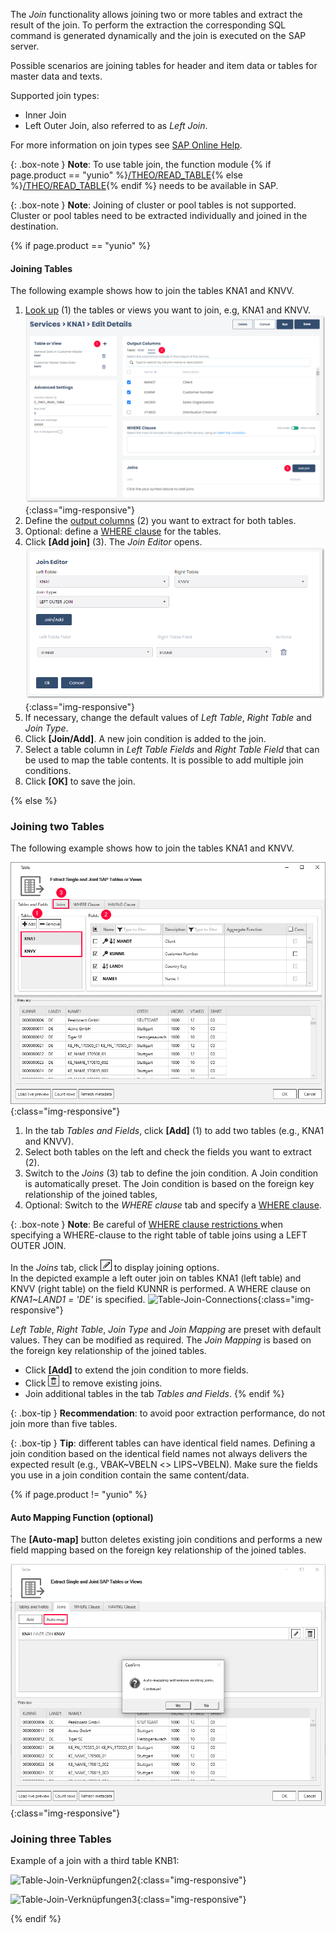 The *Join* functionality allows joining two or more tables and extract the result of the join. 
To perform the extraction the corresponding SQL command is generated dynamically and the join is executed on the SAP server. <br>

Possible scenarios are joining tables for header and item data or tables for master data and texts. 

Supported join types:

- Inner Join
- Left Outer Join, also referred to as *Left Join*.

For more information on join types see [SAP Online Help](https://help.sap.com/doc/saphelp_nwpi71/7.1/en-US/cf/21ec77446011d189700000e8322d00/content.htm?no_cache=true). <br>


{: .box-note }
**Note**: To use table join, the function module {% if page.product == "yunio" %}[/THEO/READ_TABLE](#installation-of-theoread_table){% else %}[/THEO/READ_TABLE](../sap-customizing/custom-function-module-for-table-extraction){% endif %} needs to be available in SAP. 

{: .box-note }
**Note**: Joining of cluster or pool tables is not supported. Cluster or pool tables need to be extracted individually and joined in the destination.

{% if page.product == "yunio" %}
#### Joining Tables

The following example shows how to join the tables KNA1 and KNVV.

1. [Look up](#look-up-an-sap-table-or-view) (1) the tables or views you want to join, e.g, KNA1 and KNVV.<br>
![table-joins](/img/content/yunio/table-joins.png){:class="img-responsive"}
2. Define the [output columns](#output-columns) (2) you want to extract for both tables.
3. Optional: define a [WHERE clause](#where-clause-editor) for the tables.
4. Click **[Add join]** (3). The *Join Editor* opens.<br>
![join-editor](/img/content/yunio/join-editor.png){:class="img-responsive"}
5. If necessary, change the default values of *Left Table*, *Right Table* and *Join Type*. 
6. Click **[Join/Add]**. A new join condition is added to the join. 
7. Select a table column in *Left Table Fields* and *Right Table Field* that can be used to map the table contents. It is possible to add multiple join conditions.
8. Click **[OK]** to save the join.

{% else %} 

### Joining two Tables
The following example shows how to join the tables KNA1 and KNVV.

![Table join steps](/img/content/join_steps_1.png){:class="img-responsive"}

1. In the tab *Tables and Fields*, click **[Add]** (1) to add two tables (e.g., KNA1 and KNVV).
2. Select both tables on the left and check the fields you want to extract (2). 
3. Switch to the *Joins* (3) tab to define the join condition. A Join condition is automatically preset. The Join condition is based on the foreign key relationship of the joined tables, 
4. Optional: Switch to the *WHERE clause* tab and specify a [WHERE clause](./where-clause).

{: .box-note }
**Note**: Be careful of [WHERE clause restrictions ](./where-clause#where-clause-restrictions) when specifying a WHERE-clause to the right table of table joins using a LEFT OUTER JOIN.

In the *Joins* tab, click ![pen](/img/content/icons/pen.png) to display joining options. <br>
In the depicted example a left outer join on tables KNA1 (left table) and KNVV (right table) on the field KUNNR is performed. A WHERE clause on *KNA1~LAND1 = 'DE'* is specified. 
![Table-Join-Connections](/img/content/join_verknüpfungen_01.png){:class="img-responsive"}

*Left Table*, *Right Table*, *Join Type* and *Join Mapping* are preset with default values. They can be modified as required. The *Join Mapping* is based on the foreign key relationship of the joined tables.<br>
- Click **[Add]** to extend the join condition to more fields. 
- Click ![trashbin](/img/content/icons/trashbin.png) to remove existing joins. 
- Join additional tables in the tab *Tables and Fields*. 
{% endif %} 

{: .box-tip }
**Recommendation**: to avoid poor extraction performance, do not join more than five tables.

{: .box-tip }
**Tip**: different tables can have identical field names. Defining a join condition based on the identical field names not always delivers the expected result (e.g., VBAK~VBELN <> LIPS~VBELN).
Make sure the fields you use in a join condition contain the same content/data.

{% if page.product != "yunio" %}
#### Auto Mapping Function (optional)

The **[Auto-map]** button deletes existing join conditions and performs a new field mapping based on the foreign key relationship of the joined tables. 

![Table-Join-Automapping](/img/content/join_automap.png){:class="img-responsive"}


### Joining three Tables
Example of a join with a third table KNB1:

![Table-Join-Verknüpfungen2](/img/content/join_verknüpfungen_02.png){:class="img-responsive"}

![Table-Join-Verknüpfungen3](/img/content/join_verknüpfungen_03.png){:class="img-responsive"}

{% endif %} 